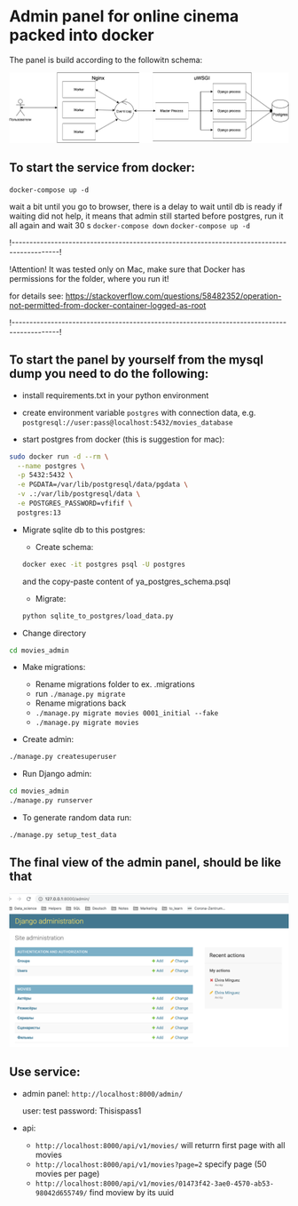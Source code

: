 # Admin panel for online cinema packed into docker

The panel is build according to the followitn schema:

![all](images/all.png)


## To start the service from docker:

``docker-compose up -d``

wait a bit until you go to browser, there is a delay to wait until db is ready
if waiting did not help, it means that admin still started before postgres, run it all again and wait 30 s
``docker-compose down``
``docker-compose up -d``

!-------------------------------------------------------------------------------------------!

!Attention! It was tested only on Mac, make sure that Docker has permissions for the folder,
where you run it!

for details see: https://stackoverflow.com/questions/58482352/operation-not-permitted-from-docker-container-logged-as-root

!-------------------------------------------------------------------------------------------!


## To start the panel by yourself from the mysql dump you need to do the following:

* install requirements.txt in your python environment

* create environment variable ```postgres``` with connection data,
e.g. ```postgresql://user:pass@localhost:5432/movies_database```

* start postgres from docker (this is suggestion for mac):

```bash
sudo docker run -d --rm \
  --name postgres \
  -p 5432:5432 \
  -e PGDATA=/var/lib/postgresql/data/pgdata \
  -v .:/var/lib/postgresql/data \
  -e POSTGRES_PASSWORD=vfifif \
  postgres:13
```

* Migrate sqlite db to this postgres:

    * Create schema:
    ```bash
    docker exec -it postgres psql -U postgres
    ```

    and the copy-paste content of ya_postgres_schema.psql

    * Migrate:
    ```bash
    python sqlite_to_postgres/load_data.py
    ```

* Change directory

```bash
cd movies_admin
```

* Make migrations:

    - Rename migrations folder to ex. .migrations
    - run ```./manage.py migrate```
    - Rename migrations back
    - ```./manage.py migrate movies 0001_initial --fake```
    - ```./manage.py migrate movies```

* Create admin:
```bash
./manage.py createsuperuser
```

* Run Django admin:
```bash
cd movies_admin
./manage.py runserver
```

* To generate random data run:
```bash
./manage.py setup_test_data
```

## The final view of the admin panel, should be like that

![Alt text](admin_panel.png?raw=true "Optional Title")


## Use service:

* admin panel: ``http://localhost:8000/admin/``

    user: test
    password: Thisispass1

* api: 
    - ``http://localhost:8000/api/v1/movies/`` will returrn first page with all movies
    - ``http://localhost:8000/api/v1/movies?page=2`` specify page (50 movies per page)
    - ``http://localhost:8000/api/v1/movies/01473f42-3ae0-4570-ab53-98042d655749/`` find moview by its uuid
